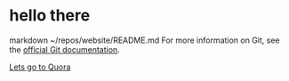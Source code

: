 # hello there

markdown
~/repos/website/README.md
 For more information on Git, see the
[official Git documentation](https://git-scm.com/).

[Lets go to Quora](https://www.quora.com)

